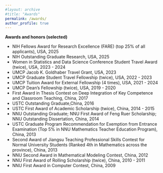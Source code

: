 ```yaml
---
#layout: archive
#title: "Awards"
permalink: /awards/
author_profile: true
---
```


<b>Awards and honors (selected) </b>
- NIH Fellows Award for Research Excellence (FARE) (top 25% of all applicants), USA, 2025
- NIH Outstanding Graduate Research, USA, 2025
- Women in Statistics and Data Science Conference Student Travel Award (twice), USA, 2023 - 2024
- UMCP Jacob K. Goldhaber Travel Grant, USA, 2023
- UMCP Graduate Student Travel Fellowship (twice), USA, 2022 - 2023
- UMCP Tuition Award for External Fellowship (4 times), USA, 2021 - 2024
- UMCP Dean’s Fellowship (twice), USA, 2019 - 2020
- First Award in Thesis Contest on Deep Integration of Key Competence and Classroom Teaching, China, 2017
- USTC Outstanding Graduate,China, 2016  
- USTC First Award of Academic Scholarship (twice), China, 2014 - 2015        
- NNU Outstanding Graduate; NNU First Award of Feng Ruer Scholarship; NNU Outstanding Dissertation, China, 2014    
- USTC Graduate Program Recommendation for Exemption from Entrance Examination (Top 5% in NNU Mathematics Teacher Education Program), China, 2013  
- Second Award of Jiangsu Teaching Professional Skills Contest for Normal University Students (Ranked 4th in Mathematics across the province), China, 2013  
- NNU Second Award in Mathematical Modeling Contest, China, 2012  
- NNU First Award of Rolling Scholarship (twice), China, 2010 - 2011  
- NNU First Award in Computer Contest, China, 2009  

